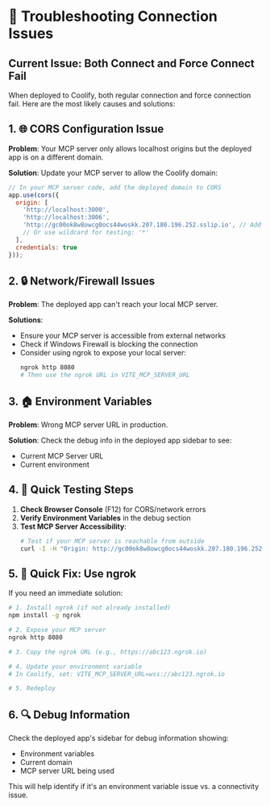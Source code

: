 # 🔧 Troubleshooting Connection Issues

## Current Issue: Both Connect and Force Connect Fail

When deployed to Coolify, both regular connection and force connection fail. Here are the most likely causes and solutions:

## 1. 🌐 CORS Configuration Issue

**Problem**: Your MCP server only allows localhost origins but the deployed app is on a different domain.

**Solution**: Update your MCP server to allow the Coolify domain:

```javascript
// In your MCP server code, add the deployed domain to CORS
app.use(cors({
  origin: [
    'http://localhost:3000',
    'http://localhost:3006', 
    'http://gc00ok8w8owcg0ocs44woskk.207.180.196.252.sslip.io', // Add your Coolify domain
    // Or use wildcard for testing: '*'
  ],
  credentials: true
}));
```

## 2. 🔒 Network/Firewall Issues

**Problem**: The deployed app can't reach your local MCP server.

**Solutions**:
- Ensure your MCP server is accessible from external networks
- Check if Windows Firewall is blocking the connection
- Consider using ngrok to expose your local server:
  ```bash
  ngrok http 8080
  # Then use the ngrok URL in VITE_MCP_SERVER_URL
  ```

## 3. 🏠 Environment Variables

**Problem**: Wrong MCP server URL in production.

**Solution**: Check the debug info in the deployed app sidebar to see:
- Current MCP Server URL
- Current environment

## 4. 🔧 Quick Testing Steps

1. **Check Browser Console** (F12) for CORS/network errors
2. **Verify Environment Variables** in the debug section
3. **Test MCP Server Accessibility**:
   ```bash
   # Test if your MCP server is reachable from outside
   curl -I -H "Origin: http://gc00ok8w8owcg0ocs44woskk.207.180.196.252.sslip.io" http://your-local-ip:8080/health
   ```

## 5. 🚀 Quick Fix: Use ngrok

If you need an immediate solution:

```bash
# 1. Install ngrok (if not already installed)
npm install -g ngrok

# 2. Expose your MCP server
ngrok http 8080

# 3. Copy the ngrok URL (e.g., https://abc123.ngrok.io)

# 4. Update your environment variable
# In Coolify, set: VITE_MCP_SERVER_URL=wss://abc123.ngrok.io

# 5. Redeploy
```

## 6. 🔍 Debug Information

Check the deployed app's sidebar for debug information showing:
- Environment variables
- Current domain
- MCP server URL being used

This will help identify if it's an environment variable issue vs. a connectivity issue. 